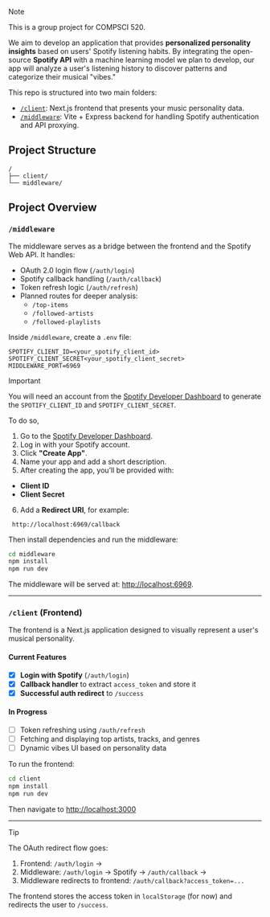 > [!NOTE]
> This is a group project for COMPSCI 520.

We aim to develop an application that provides **personalized personality insights** based on users' Spotify listening habits. By integrating the open-source **Spotify API** with a machine learning model we plan to develop, our app will analyze a user's listening history to discover patterns and categorize their musical "vibes."

This repo is structured into two main folders:

-   [`/client`](./client): Next.js frontend that presents your music personality data.
-   [`/middleware`](./middleware): Vite + Express backend for handling Spotify authentication and API proxying.

## Project Structure

```
/
├── client/
└── middleware/
```

## Project Overview

### `/middleware`

The middleware serves as a bridge between the frontend and the Spotify Web API. It handles:

-   OAuth 2.0 login flow (`/auth/login`)
-   Spotify callback handling (`/auth/callback`)
-   Token refresh logic (`/auth/refresh`)
-   Planned routes for deeper analysis:
    -   `/top-items`
    -   `/followed-artists`
    -   `/followed-playlists`

Inside `/middleware`, create a `.env` file:

```
SPOTIFY_CLIENT_ID=<your_spotify_client_id>
SPOTIFY_CLIENT_SECRET<your_spotify_client_secret>
MIDDLEWARE_PORT=6969
```

> [!IMPORTANT]
> You will need an account from the [Spotify Developer Dashboard](https://developer.spotify.com/dashboard) to generate the `SPOTIFY_CLIENT_ID` and `SPOTIFY_CLIENT_SECRET`.
>
> To do so,
>
> 1. Go to the [Spotify Developer Dashboard](https://developer.spotify.com/dashboard/).
> 2. Log in with your Spotify account.
> 3. Click **"Create App"**.
> 4. Name your app and add a short description.
> 5. After creating the app, you’ll be provided with:
>
> -   **Client ID**
> -   **Client Secret**
>
> 6. Add a **Redirect URI**, for example:
>
> ```
>  http://localhost:6969/callback
> ```

Then install dependencies and run the middleware:

```zsh
cd middleware
npm install
npm run dev
```

The middleware will be served at: [http://localhost:6969](http://localhost:6969).

---

### `/client` (Frontend)

The frontend is a Next.js application designed to visually represent a user's musical personality.

#### Current Features

-   [x] **Login with Spotify** (`/auth/login`)
-   [x] **Callback handler** to extract `access_token` and store it
-   [x] **Successful auth redirect** to `/success`

#### In Progress

-   [ ] Token refreshing using `/auth/refresh`
-   [ ] Fetching and displaying top artists, tracks, and genres
-   [ ] Dynamic vibes UI based on personality data

To run the frontend:

```zsh
cd client
npm install
npm run dev
```

Then navigate to [http://localhost:3000](http://localhost:3000)

---

> [!TIP]
>
> The OAuth redirect flow goes:
>
> 1.  Frontend: `/auth/login` →
> 2.  Middleware: `/auth/login` → Spotify → `/auth/callback` →
> 3.  Middleware redirects to frontend: `/auth/callback?access_token=...`
>
> The frontend stores the access token in `localStorage` (for now) and redirects the user to `/success`.
